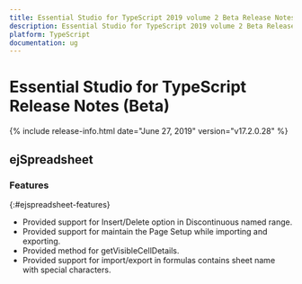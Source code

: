 ```yaml
---
title: Essential Studio for TypeScript 2019 volume 2 Beta Release Notes  
description: Essential Studio for TypeScript 2019 volume 2 Beta Release Notes  
platform: TypeScript
documentation: ug
---
```


# Essential Studio for TypeScript  Release Notes (Beta) 

{% include release-info.html date="June 27, 2019"  version="v17.2.0.28" %} 






## ejSpreadsheet

### Features
{:#ejspreadsheet-features}

* Provided support for Insert/Delete option in Discontinuous named range.
* Provided support for maintain the Page Setup while importing and exporting.
* Provided method for getVisibleCellDetails.
* Provided support for import/export in formulas contains sheet name with special characters.
